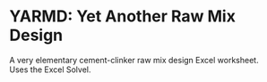 # YARMD: Yet Another Raw Mix Design
    
A very elementary cement-clinker raw mix design Excel worksheet.   
Uses the Excel Solvel.
